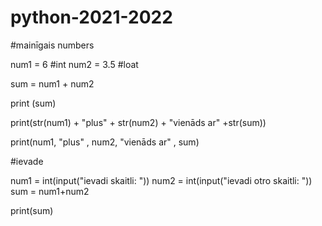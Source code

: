 # python-2021-2022
#mainīgais numbers

num1 = 6 #int
num2 = 3.5 #loat

sum = num1 + num2

print (sum)

print(str(num1) + "plus" + str(num2) + "vienāds ar" +str(sum))

print(num1, "plus" , num2, "vienāds ar" , sum)

#ievade

num1 = int(input("ievadi skaitli: "))
num2 = int(input("ievadi otro skaitli: "))
sum = num1+num2

print(sum)
